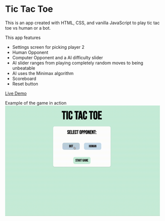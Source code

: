 # Tic Tac Toe

This is an app created with HTML, CSS, and vanilla JavaScript to play tic tac toe vs human or a bot.

This app features
- Settings screen for picking player 2
- Human Opponent
- Computer Opponent and a AI difficulty slider
- AI slider ranges from playing completely random moves to being unbeatable
- AI uses the Minimax algorithm
- Scoreboard
- Reset button

[Live Demo](https://evan1mclean.github.io/tic-tac-toe/)

Example of the game in action
![Example](./images/Example.gif)
